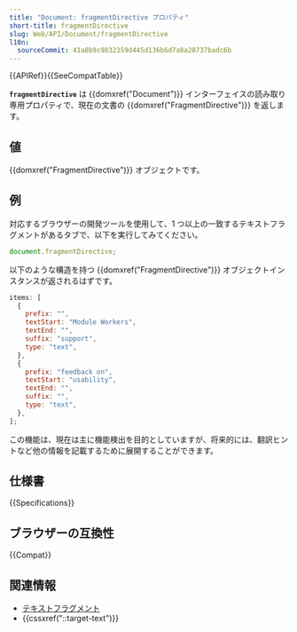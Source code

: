 ```yaml
---
title: "Document: fragmentDirective プロパティ"
short-title: fragmentDirective
slug: Web/API/Document/fragmentDirective
l10n:
  sourceCommit: 41a8b9c9832359d445d136b6d7a8a28737badc6b
---
```


{{APIRef}}{{SeeCompatTable}}

**`fragmentDirective`** は {{domxref("Document")}} インターフェイスの読み取り専用プロパティで、現在の文書の {{domxref("FragmentDirective")}} を返します。

## 値

{{domxref("FragmentDirective")}} オブジェクトです。

## 例

対応するブラウザーの開発ツールを使用して、1 つ以上の一致するテキストフラグメントがあるタブで、以下を実行してみてください。

```js
document.fragmentDirective;
```

以下のような構造を持つ {{domxref("FragmentDirective")}} オブジェクトインスタンスが返されるはずです。

```js
items: [
  {
    prefix: "",
    textStart: "Module Workers",
    textEnd: "",
    suffix: "support",
    type: "text",
  },
  {
    prefix: "feedback on",
    textStart: "usability",
    textEnd: "",
    suffix: "",
    type: "text",
  },
];
```

この機能は、現在は主に機能検出を目的としていますが、将来的には、翻訳ヒントなど他の情報を記載するために展開することができます。

## 仕様書

{{Specifications}}

## ブラウザーの互換性

{{Compat}}

## 関連情報

- [テキストフラグメント](/ja/docs/Web/Text_fragments)
- {{cssxref("::target-text")}}
